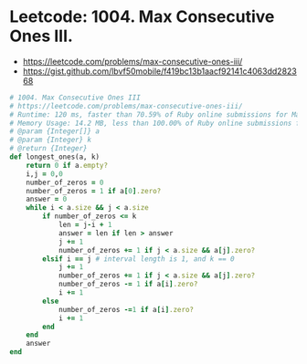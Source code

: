 # Leetcode: 1004. Max Consecutive Ones III.

- https://leetcode.com/problems/max-consecutive-ones-iii/
- https://gist.github.com/lbvf50mobile/f419bc13b1aacf92141c4063dd282368

```Ruby
# 1004. Max Consecutive Ones III
# https://leetcode.com/problems/max-consecutive-ones-iii/
# Runtime: 120 ms, faster than 70.59% of Ruby online submissions for Max Consecutive Ones III.
# Memory Usage: 14.2 MB, less than 100.00% of Ruby online submissions for Max Consecutive Ones III.
# @param {Integer[]} a
# @param {Integer} k
# @return {Integer}
def longest_ones(a, k)
    return 0 if a.empty?
    i,j = 0,0
    number_of_zeros = 0
    number_of_zeros = 1 if a[0].zero?
    answer = 0
    while i < a.size && j < a.size
        if number_of_zeros <= k
            len = j-i + 1
            answer = len if len > answer
            j += 1
            number_of_zeros += 1 if j < a.size && a[j].zero?
        elsif i == j # interval length is 1, and k == 0
            j += 1
            number_of_zeros += 1 if j < a.size && a[j].zero?
            number_of_zeros -= 1 if a[i].zero?
            i += 1
        else
            number_of_zeros -=1 if a[i].zero?
            i += 1
        end
    end
    answer
end
```